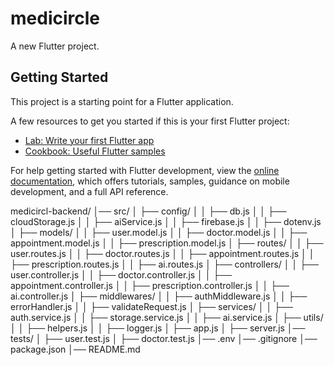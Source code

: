 # medicircle

A new Flutter project.

## Getting Started

This project is a starting point for a Flutter application.

A few resources to get you started if this is your first Flutter project:

- [Lab: Write your first Flutter app](https://docs.flutter.dev/get-started/codelab)
- [Cookbook: Useful Flutter samples](https://docs.flutter.dev/cookbook)

For help getting started with Flutter development, view the
[online documentation](https://docs.flutter.dev/), which offers tutorials,
samples, guidance on mobile development, and a full API reference.

medicircl-backend/
│── src/
│   ├── config/
│   │   ├── db.js
│   │   ├── cloudStorage.js
│   │   ├── aiService.js
│   │   ├── firebase.js
│   │   ├── dotenv.js
│   ├── models/
│   │   ├── user.model.js
│   │   ├── doctor.model.js
│   │   ├── appointment.model.js
│   │   ├── prescription.model.js
│   ├── routes/
│   │   ├── user.routes.js
│   │   ├── doctor.routes.js
│   │   ├── appointment.routes.js
│   │   ├── prescription.routes.js
│   │   ├── ai.routes.js
│   ├── controllers/
│   │   ├── user.controller.js
│   │   ├── doctor.controller.js
│   │   ├── appointment.controller.js
│   │   ├── prescription.controller.js
│   │   ├── ai.controller.js
│   ├── middlewares/
│   │   ├── authMiddleware.js
│   │   ├── errorHandler.js
│   │   ├── validateRequest.js
│   ├── services/
│   │   ├── auth.service.js
│   │   ├── storage.service.js
│   │   ├── ai.service.js
│   ├── utils/
│   │   ├── helpers.js
│   │   ├── logger.js
│   ├── app.js
│   ├── server.js
│── tests/
│   ├── user.test.js
│   ├── doctor.test.js
│── .env
│── .gitignore
│── package.json
│── README.md
